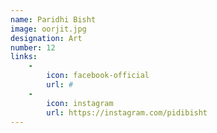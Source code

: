 ```yaml
---
name: Paridhi Bisht
image: oorjit.jpg
designation: Art
number: 12
links:
    -
        icon: facebook-official
        url: #
    -
        icon: instagram
        url: https://instagram.com/pidibisht
---
```

